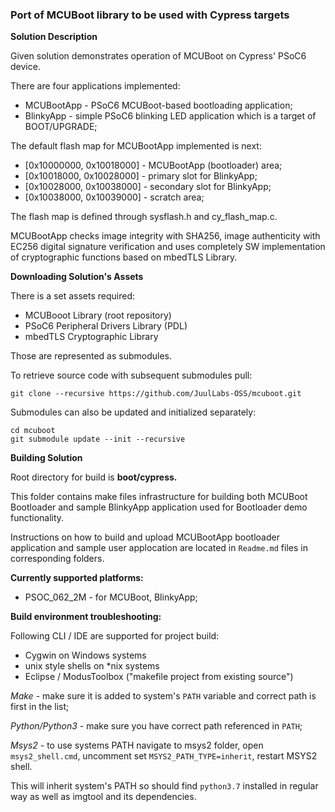 ### Port of MCUBoot library to be used with Cypress targets

**Solution Description**

Given solution demonstrates operation of MCUBoot on Cypress' PSoC6 device.

There are four applications implemented:
* MCUBootApp - PSoC6 MCUBoot-based bootloading application;
* BlinkyApp - simple PSoC6 blinking LED application which is a target of BOOT/UPGRADE;

The default flash map for MCUBootApp implemented is next:

* [0x10000000, 0x10018000] - MCUBootApp (bootloader) area;
* [0x10018000, 0x10028000] - primary slot for BlinkyApp;
* [0x10028000, 0x10038000] - secondary slot for BlinkyApp;
* [0x10038000, 0x10039000] - scratch area;

The flash map is defined through sysflash.h and cy_flash_map.c.

MCUBootApp checks image integrity with SHA256, image authenticity with EC256 digital signature verification and uses completely SW implementation of cryptographic functions based on mbedTLS Library.

**Downloading Solution's Assets**

There is a set assets required:

* MCUBooot Library (root repository)
* PSoC6 Peripheral Drivers Library (PDL)
* mbedTLS Cryptographic Library

Those are represented as submodules.

To retrieve source code with subsequent submodules pull:

    git clone --recursive https://github.com/JuulLabs-OSS/mcuboot.git

Submodules can also be updated and initialized separately:

    cd mcuboot
    git submodule update --init --recursive



**Building Solution**

Root directory for build is **boot/cypress.**

This folder contains make files infrastructure for building both MCUBoot Bootloader and sample BlinkyApp application used for Bootloader demo functionality.

Instructions on how to build and upload MCUBootApp bootloader application and sample user applocation are located in `Readme.md` files in corresponding folders.

**Currently supported platforms:**

* PSOC_062_2M - for MCUBoot, BlinkyApp;

**Build environment troubleshooting:**

Following CLI / IDE are supported for project build:

* Cygwin on Windows systems
* unix style shells on *nix systems
* Eclipse / ModusToolbox ("makefile project from existing source")

*Make* - make sure it is added to system's `PATH` variable and correct path is first in the list;

*Python/Python3* - make sure you have correct path referenced in `PATH`;

*Msys2* - to use systems PATH navigate to msys2 folder, open `msys2_shell.cmd`, uncomment set `MSYS2_PATH_TYPE=inherit`, restart MSYS2 shell.

This will inherit system's PATH so should find `python3.7` installed in regular way as well as imgtool and its dependencies.


